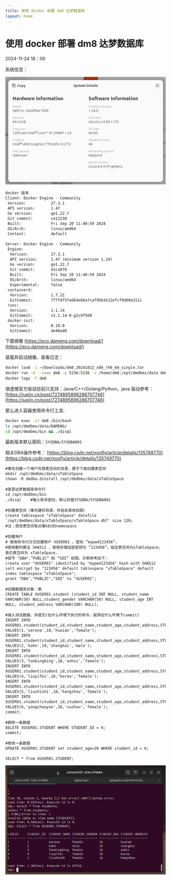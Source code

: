 ```yaml
---
title: 使用 docker 部署 dm8 达梦数据库
layout: home
---
```


# 使用 docker 部署 dm8 达梦数据库

2024-11-24 18：00

系统信息：

![1](assets/images/2024-11-27/1.png)

```
docker 版本
Client: Docker Engine - Community
 Version:           27.3.1
 API version:       1.47
 Go version:        go1.22.7
 Git commit:        ce12230
 Built:             Fri Sep 20 11:40:59 2024
 OS/Arch:           linux/amd64
 Context:           default

Server: Docker Engine - Community
 Engine:
  Version:          27.3.1
  API version:      1.47 (minimum version 1.24)
  Go version:       go1.22.7
  Git commit:       41ca978
  Built:            Fri Sep 20 11:40:59 2024
  OS/Arch:          linux/amd64
  Experimental:     false
 containerd:
  Version:          1.7.22
  GitCommit:        7f7fdf5fed64eb6a7caf99b3e12efcf9d60e311c
 runc:
  Version:          1.1.14
  GitCommit:        v1.1.14-0-g2c9f560
 docker-init:
  Version:          0.19.0
  GitCommit:        de40ad0
```

下载镜像 [https://eco.dameng.com/download/](https://eco.dameng.com/download/)

装载并启动镜像、查看日志：

```bash
docker load -i ~/Downloads/dm8_20241022_x86_rh6_64_single.tar
docker run -d --name dm8 -p 5236:5236 -v /home/dm8:/opt/dmdbms/data dm8_single:dm8_20241022_rev244896_x86_rh6_64
docker logs -f dm8
```
很遗憾官方驱动目前只支持：Java/C++/Golang/Python，java 驱动参考：
[https://juejin.cn/post/7274895896286707746](https://juejin.cn/post/7274895896286707746)

那么进入容器使用命令行工具:

```bash
docker exec -it dm8 /bin/bash
ls /opt/dmdbms/data/DAMENG/
cd /opt/dmdbms/bin && ./disql
```

最新版本默认密码：`SYSDBA/SYSDBA001`

相关DBA操作参考：
[https://blog.csdn.net/xoofly/article/details/135749770](https://blog.csdn.net/xoofly/article/details/135749770)

```shell
#事先创建一个用户存放表空间的目录，便于下面创建表空间
mkdir /opt/dmdbms/data/xTableSpace
chown -R dmdba.dinstall /opt/dmdbms/data/xTableSpace
 
#登录达梦数据库命令行
cd /opt/dmdbms/bin
./disql    #输入账号密码，默认的是SYSDBA/SYSDBA001

#创建表空间（事先建好目录，并给目录改权限）
create tablespace "xTableSpace" datafile '/opt/dmdbms/data/xTableSpace/xTableSpace.dbf' size 128;
#注：感觉表空间有点像k8s的namespace
 
#创建用户
# 使用命令行方式创建用户 XUSER01 ，密码 “mypwd123456”，
#使用散列算法 SHA512 ，使用存储加密密钥为 “123456”，指定表空间为xTableSpace，索引表空间为 xTableSpace，
#授予 "DBA"、”PUBLIC” 和 “SOI” 权限。示例参考如下：
create user "XUSER01" identified by "mypwd123456" hash with SHA512 salt encrypt by "123456" default tablespace "xTableSpace" default index tablespace "xTableSpace";
grant "DBA","PUBLIC","SOI" to "XUSER01";

#创建数据库对象：表
CREATE TABLE XUSER01.student (student_id INT NULL, student_name VARCHAR(50) NULL,student_gender VARCHAR(50) NULL, student_age INT NULL, student_address VARCHAR(100) NULL);

#插入测试数据，并提交(在什么环境下执行的命令，就得在什么环境下commit)
INSERT INTO XUSER01.student(student_id,student_name,student_age,student_address,STUDENT_GENDER) VALUES(1,'serena',18,'huaian','female');
INSERT INTO XUSER01.student(student_id,student_name,student_age,student_address,STUDENT_GENDER) VALUES(2,'kahn',19,'shanghai','male');
INSERT INTO XUSER01.student(student_id,student_name,student_age,student_address,STUDENT_GENDER) VALUES(3,'fanbingbing',18,'anhui','female');
INSERT INTO XUSER01.student(student_id,student_name,student_age,student_address,STUDENT_GENDER) VALUES(4,'liuyifei',18,'korea','female');
INSERT INTO XUSER01.student(student_id,student_name,student_age,student_address,STUDENT_GENDER) VALUES(5,'liushishi',18,'hangzhou','female');
INSERT INTO XUSER01.student(student_id,student_name,student_age,student_address,STUDENT_GENDER) VALUES(6,'yangchaoyue',18,'suzhou','female');
commit;

#删除一条数据
DELETE XUSER01.STUDENT WHERE STUDENT_ID = 6;
commit;
 
#修改一条数据
UPDATE XUSER01.STUDENT set student_age=20 WHERE student_id = 6;
 
SELECT * from XUSER01.STUDENT;
```

![2](assets/images/2024-11-27/2.png)
